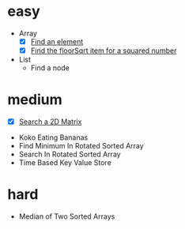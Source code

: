 # easy
- Array
  - [x] [Find an element](problems/easy/ArrayFindElement.java)
  - [x] [Find the floorSqrt item for a squared number](problems/easy/ArrayFloorSqrtNumber.java)
- List
  - Find a node

# medium
- [x] [Search a 2D Matrix](problems/medium/SearchIn2DMatrix.java)
- Koko Eating Bananas
- Find Minimum In Rotated Sorted Array
- Search In Rotated Sorted Array
- Time Based Key Value Store

# hard 
- Median of Two Sorted Arrays